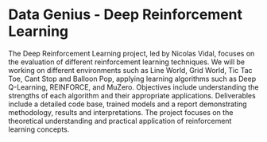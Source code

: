 # Data Genius - Deep Reinforcement Learning

The Deep Reinforcement Learning project, led by Nicolas Vidal, focuses on the evaluation of different reinforcement learning techniques. We will be working on different environments such as Line World, Grid World, Tic Tac Toe, Cant Stop and Balloon Pop, applying learning algorithms such as Deep Q-Learning, REINFORCE, and MuZero. Objectives include understanding the strengths of each algorithm and their appropriate applications. Deliverables include a detailed code base, trained models and a report demonstrating methodology, results and interpretations. The project focuses on the theoretical understanding and practical application of reinforcement learning concepts.
